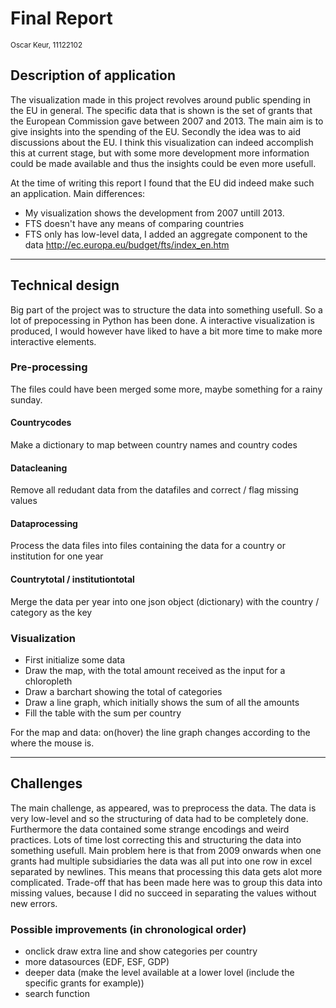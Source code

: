 # Final Report 
<sub>Oscar Keur, 11122102</sub>

## Description of application
The visualization made in this project revolves around public spending in the EU in general. The specific data that is shown is the set of
grants that the European Commission gave between 2007 and 2013. The main aim is to give insights into the spending of the EU. Secondly the idea was to aid discussions about the EU.
I think this visualization can indeed accomplish this at current stage, but with some more development more information could be made available and thus the insights could be even more usefull.


At the time of writing this report I found that the EU did indeed make such an application. Main differences: 
- My visualization shows the development from 2007 untill 2013.
- FTS doesn't have any means of comparing countries
- FTS only has low-level data, I added an aggregate component to the data
http://ec.europa.eu/budget/fts/index_en.htm

-----
## Technical design
Big part of the project was to structure the data into something usefull. So a lot of prepocessing in Python has been done. A interactive visualization is produced, I would however have liked to have a bit more time to make more interactive elements.

### Pre-processing
The files could have been merged some more, maybe something for a rainy sunday.

#### Countrycodes 
Make a dictionary to map between country names and country codes

#### Datacleaning
Remove all redudant data from the datafiles and correct / flag missing values

#### Dataprocessing
Process the data files into files containing the data for a country or institution for one year

#### Countrytotal / institutiontotal
Merge the data per year into one json object (dictionary) with the country / category as the key

### Visualization
- First initialize some data
- Draw the map, with the total amount received as the input for a chloropleth
- Draw a barchart showing the total of categories
- Draw a line graph, which initially shows the sum of all the amounts
- Fill the table with the sum per country

For the map and data: on(hover) the line graph changes according to the where the mouse is.

-----
## Challenges
The main challenge, as appeared, was to preprocess the data. The data is very low-level and so the structuring of data had to be completely done. Furthermore the data contained some strange encodings and weird practices.
Lots of time lost correcting this and structuring the data into something usefull. Main problem here is that from 2009 onwards when one grants had multiple subsidiaries the data was all put into one row in excel separated by newlines. This means that processing this data gets alot more complicated. Trade-off that has been made here was to group this data into missing values, because I did no succeed in separating the values without new errors.

### Possible improvements (in chronological order)
 - onclick draw extra line and show categories per country
 - more datasources (EDF, ESF, GDP)
 - deeper data (make the level available at a lower lovel (include the specific grants for example))
 - search function